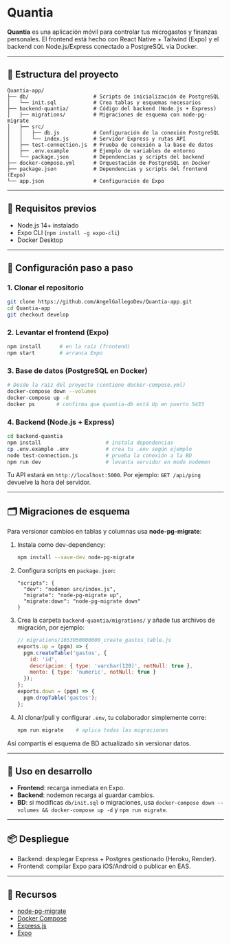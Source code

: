 # Quantia

**Quantia** es una aplicación móvil para controlar tus microgastos y finanzas personales. El frontend está hecho con React Native + Tailwind (Expo) y el backend con Node.js/Express conectado a PostgreSQL vía Docker.

---

## 📂 Estructura del proyecto

```
Quantia-app/
├── db/                     # Scripts de inicialización de PostgreSQL
│   └── init.sql            # Crea tablas y esquemas necesarios
├── backend-quantia/        # Código del backend (Node.js + Express)
│   ├── migrations/         # Migraciones de esquema con node-pg-migrate
│   ├── src/
│   │   ├── db.js           # Configuración de la conexión PostgreSQL
│   │   └── index.js        # Servidor Express y rutas API
│   ├── test-connection.js  # Prueba de conexión a la base de datos
│   ├── .env.example        # Ejemplo de variables de entorno
│   └── package.json        # Dependencias y scripts del backend
├── docker-compose.yml      # Orquestación de PostgreSQL en Docker
├── package.json            # Dependencias y scripts del frontend (Expo)
└── app.json                # Configuración de Expo
```

---

## 🚀 Requisitos previos

* Node.js 14+ instalado
* Expo CLI (`npm install -g expo-cli`)
* Docker Desktop

---

## 🔧 Configuración paso a paso

### 1. Clonar el repositorio

```bash
git clone https://github.com/AngelGallegoDev/Quantia-app.git
cd Quantia-app
git checkout develop
```

### 2. Levantar el frontend (Expo)

```bash
npm install      # en la raíz (frontend)
npm start        # arranca Expo
```

### 3. Base de datos (PostgreSQL en Docker)

```bash
# Desde la raíz del proyecto (contiene docker-compose.yml)
docker-compose down --volumes
docker-compose up -d
docker ps       # confirma que quantia-db está Up en puerto 5433
```

### 4. Backend (Node.js + Express)

```bash
cd backend-quantia
npm install                     # instala dependencias
cp .env.example .env            # crea tu .env según ejemplo
node test-connection.js         # prueba la conexión a la BD
npm run dev                     # levanta servidor en modo nodemon
```

Tu API estará en `http://localhost:5000`. Por ejemplo:
`GET /api/ping` devuelve la hora del servidor.

---

## 🗂️ Migraciones de esquema

Para versionar cambios en tablas y columnas usa **node-pg-migrate**:

1. Instala como dev-dependency:

   ```bash
   npm install --save-dev node-pg-migrate
   ```
2. Configura scripts en `package.json`:

   ```jsonc
   "scripts": {
     "dev": "nodemon src/index.js",
     "migrate": "node-pg-migrate up",
     "migrate:down": "node-pg-migrate down"
   }
   ```
3. Crea la carpeta `backend-quantia/migrations/` y añade tus archivos de migración, por ejemplo:

   ```js
   // migrations/1653050000000_create_gastos_table.js
   exports.up = (pgm) => {
     pgm.createTable('gastos', {
       id: 'id',
       descripcion: { type: 'varchar(120)', notNull: true },
       monto: { type: 'numeric', notNull: true }
     });
   };
   exports.down = (pgm) => {
     pgm.dropTable('gastos');
   };
   ```
4. Al clonar/pull y configurar `.env`, tu colaborador simplemente corre:

   ```bash
   npm run migrate    # aplica todas las migraciones
   ```

Así compartís el esquema de BD actualizado sin versionar datos.

---

## 📖 Uso en desarrollo

* **Frontend**: recarga inmediata en Expo.
* **Backend**: nodemon recarga al guardar cambios.
* **BD**: si modificas `db/init.sql` o migraciones, usa `docker-compose down --volumes && docker-compose up -d` y `npm run migrate`.

---

## 📦 Despliegue

* Backend: desplegar Express + Postgres gestionado (Heroku, Render).
* Frontend: compilar Expo para iOS/Android o publicar en EAS.

---

## 🔗 Recursos

* [node-pg-migrate](https://github.com/salsita/node-pg-migrate)
* [Docker Compose](https://docs.docker.com/compose/)
* [Express.js](https://expressjs.com/)
* [Expo](https://docs.expo.dev/)
